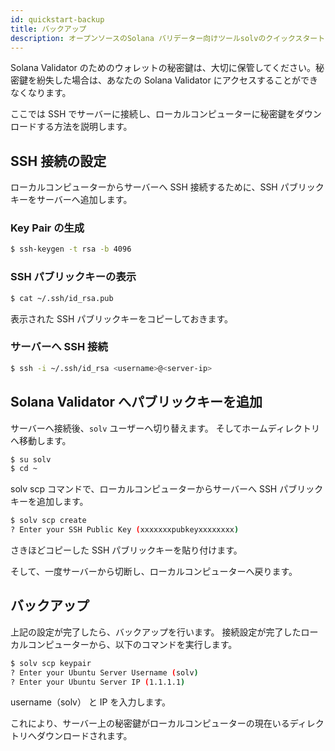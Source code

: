 ```yaml
---
id: quickstart-backup
title: バックアップ
description: オープンソースのSolana バリデーター向けツールsolvのクイックスタート - バックアップ
---
```


Solana Validator のためのウォレットの秘密鍵は、大切に保管してください。秘密鍵を紛失した場合は、あなたの Solana Validator にアクセスすることができなくなります。

ここでは SSH でサーバーに接続し、ローカルコンピューターに秘密鍵をダウンロードする方法を説明します。

## SSH 接続の設定

ローカルコンピューターからサーバーへ SSH 接続するために、SSH パブリックキーをサーバーへ追加します。

### Key Pair の生成

```bash
$ ssh-keygen -t rsa -b 4096
```

### SSH パブリックキーの表示

```bash
$ cat ~/.ssh/id_rsa.pub
```

表示された SSH パブリックキーをコピーしておきます。

### サーバーへ SSH 接続

```bash
$ ssh -i ~/.ssh/id_rsa <username>@<server-ip>
```

## Solana Validator へパブリックキーを追加

サーバーへ接続後、`solv` ユーザーへ切り替えます。
そしてホームディレクトリへ移動します。

```bash
$ su solv
$ cd ~
```

solv scp コマンドで、ローカルコンピューターからサーバーへ SSH パブリックキーを追加します。

```bash
$ solv scp create
? Enter your SSH Public Key (xxxxxxxpubkeyxxxxxxxx)
```

さきほどコピーした SSH パブリックキーを貼り付けます。

そして、一度サーバーから切断し、ローカルコンピューターへ戻ります。

## バックアップ

上記の設定が完了したら、バックアップを行います。
接続設定が完了したローカルコンピューターから、以下のコマンドを実行します。

```bash
$ solv scp keypair
? Enter your Ubuntu Server Username (solv)
? Enter your Ubuntu Server IP (1.1.1.1)
```

username（solv） と IP を入力します。

これにより、サーバー上の秘密鍵がローカルコンピューターの現在いるディレクトリへダウンロードされます。
